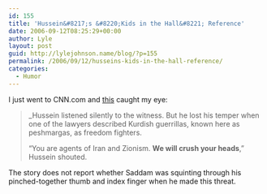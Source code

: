 ```yaml
---
id: 155
title: 'Hussein&#8217;s &#8220;Kids in the Hall&#8221; Reference'
date: 2006-09-12T08:25:29+00:00
author: Lyle
layout: post
guid: http://lylejohnson.name/blog/?p=155
permalink: /2006/09/12/husseins-kids-in-the-hall-reference/
categories:
  - Humor
---
```

I just went to CNN.com and [this](http://www.cnn.com/2006/WORLD/meast/09/12/saddam.trial.ap/index.html) caught my eye:

> _Hussein listened silently to the witness. But he lost his temper when one of the lawyers described Kurdish guerrillas, known here as peshmargas, as freedom fighters.</p> 
> 
> &#8220;You are agents of Iran and Zionism. **We will crush your heads**,&#8221; Hussein shouted.</em></blockquote>The story does not report whether Saddam was squinting through his pinched-together thumb and index finger when he made this threat.